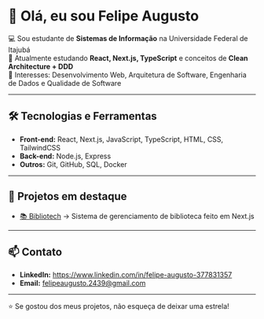# 👋 Olá, eu sou Felipe Augusto

💻 Sou estudante de **Sistemas de Informação** na Universidade Federal de Itajubá  
🌱 Atualmente estudando **React, Next.js, TypeScript** e conceitos de **Clean Architecture + DDD**  
🚀 Interesses: Desenvolvimento Web, Arquitetura de Software, Engenharia de Dados e Qualidade de Software  

---

## 🛠️ Tecnologias e Ferramentas
- **Front-end:** React, Next.js, JavaScript, TypeScript, HTML, CSS, TailwindCSS  
- **Back-end:** Node.js, Express  
- **Outros:** Git, GitHub, SQL, Docker  

---

## 📌 Projetos em destaque
- [📚 Bibliotech](https://github.com/felipeaugusto1446/Bibliotech) → Sistema de gerenciamento de biblioteca feito em Next.js  

---

## 📫 Contato
- **LinkedIn:** https://www.linkedin.com/in/felipe-augusto-377831357  
- **Email:** felipeaugusto.2439@gmail.com  

---

⭐ Se gostou dos meus projetos, não esqueça de deixar uma estrela!

